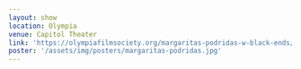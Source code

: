 ```yaml
---
layout: show
location: Olympia
venue: Capitol Theater
link: 'https://olympiafilmsociety.org/margaritas-podridas-w-black-ends/'
poster: '/assets/img/posters/margaritas-podridas.jpg'
---
```



